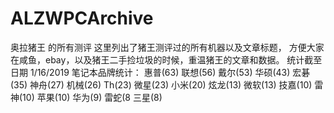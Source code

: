 # ALZWPCArchive
奥拉猪王 的所有测评
这里列出了猪王测评过的所有机器以及文章标题， 方便大家在咸鱼，ebay，以及猪王二手捡垃圾的时候，重温猪王的文章和数据。
统计截至日期 1/16/2019
笔记本品牌统计：
惠普(63) 
联想(56) 
戴尔(53) 
华硕(43) 
宏碁(35) 
神舟(27) 
机械(26) 
Th(23) 
微星(23) 
小米(20) 
炫龙(13) 
微软(13) 
技嘉(10) 
雷神(10) 
苹果(10) 
华为(9) 
雷蛇(8 
三星(8) 
